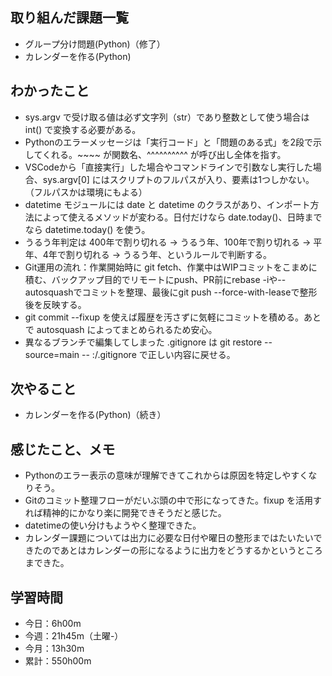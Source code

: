 ## 取り組んだ課題一覧
- グループ分け問題(Python)（修了）
- カレンダーを作る(Python)
## わかったこと
- sys.argv で受け取る値は必ず文字列（str）であり整数として使う場合は int() で変換する必要がある。
- Pythonのエラーメッセージは「実行コード」と「問題のある式」を2段で示してくれる。~~~~ が関数名、^^^^^^^^^^ が呼び出し全体を指す。
- VSCodeから「直接実行」した場合やコマンドラインで引数なし実行した場合、sys.argv[0] にはスクリプトのフルパスが入り、要素は1つしかない。（フルパスかは環境にもよる）
- datetime モジュールには date と datetime のクラスがあり、インポート方法によって使えるメソッドが変わる。日付だけなら date.today()、日時までなら datetime.today() を使う。
- うるう年判定は 400年で割り切れる → うるう年、100年で割り切れる → 平年、4年で割り切れる → うるう年、というルールで判断する。
- Git運用の流れ：作業開始時に git fetch、作業中はWIPコミットをこまめに積む、バックアップ目的でリモートにpush、PR前にrebase -iや--autosquashでコミットを整理、最後にgit push --force-with-leaseで整形後を反映する。
- git commit --fixup を使えば履歴を汚さずに気軽にコミットを積める。あとで autosquash によってまとめられるため安心。
- 異なるブランチで編集してしまった .gitignore は git restore --source=main -- :/.gitignore で正しい内容に戻せる。
## 次やること
- カレンダーを作る(Python)（続き）
## 感じたこと、メモ
- Pythonのエラー表示の意味が理解できてこれからは原因を特定しやすくなりそう。
- Gitのコミット整理フローがだいぶ頭の中で形になってきた。fixup を活用すれば精神的にかなり楽に開発できそうだと感じた。
- datetimeの使い分けもようやく整理できた。
- カレンダー課題については出力に必要な日付や曜日の整形まではたいたいできたのであとはカレンダーの形になるように出力をどうするかというところまできた。    
## 学習時間
- 今日：6h00m
- 今週：21h45m（土曜-）
- 今月：13h30m
- 累計：550h00m